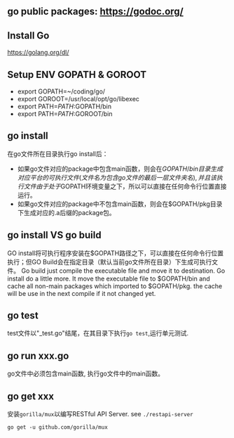## go public packages: https://godoc.org/
## Install Go
https://golang.org/dl/

## Setup ENV GOPATH & GOROOT 
- export GOPATH=~/coding/go/
- export GOROOT=/usr/local/opt/go/libexec
- export PATH=$PATH:$GOPATH/bin
- export PATH=$PATH:$GOROOT/bin

## go install 
在go文件所在目录执行go install后：
- 如果go文件对应的package中包含main函数，则会在$GOPATH/bin目录生成对应平台的可执行文件(文件名为包含go文件的最后一层文件夹名), 并且该执行文件由于处于$GOPATH环境变量之下，所以可以直接在任何命令行位置直接运行。
- 如果go文件对应的package中不包含main函数，则会在$GOPATH/pkg目录下生成对应的.a后缀的package包。

## go install VS go build
GO install将可执行程序安装在$GOPATH路径之下，可以直接在任何命令行位置执行；但GO Build会在指定目录（默认当前go文件所在目录）下生成可执行文件。
Go build just compile the executable file and move it to destination.
Go install do a little more. It move the executable file to $GOPATH/bin and cache all non-main packages which imported to $GOPATH/pkg. the cache will be use in the next compile if it not changed yet.

## go test
test文件以"_test.go"结尾，在其目录下执行`go test`,运行单元测试.

## go run xxx.go
go文件中必须包含main函数, 执行go文件中的main函数。

## go get xxx
安装`gorilla/mux`以编写RESTful API Server. see `./restapi-server`
```
go get -u github.com/gorilla/mux
```



